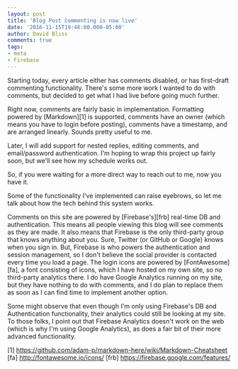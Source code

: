 ```yaml
---
layout: post
title: 'Blog Post Commenting is now live'
date: '2016-11-15T19:46:00.000-05:00'
author: David Bliss
comments: true
tags:
- meta
- Firebase
---
```


Starting today, every article either has comments disabled, or has first-draft
commenting functionality. There's some more work I wanted to do with comments,
but decided to get what I had live before going much further.

Right now, comments are fairly basic in implementation. Formatting powered by
[Markdown][1] is supported, comments have an owner (which means you have to
login before posting), comments have a timestamp, and are arranged linearly.
Sounds pretty useful to me.

Later, I will add support for nested replies, editing comments, and
email/password authentication. I'm hoping to wrap this project up fairly soon,
but we'll see how my schedule works out.

So, if you were waiting for a more direct way to reach out to me, now you have
it.

Some of the functionality I've implemented can raise eyebrows, so let me talk
about how the tech behind this system works.

Comments on this site are powered by [Firebase's][frb] real-time DB and
authentication. This means all people viewing this blog will see comments as
they are made. It also means that Firebase is the only third-party group that
knows anything about you. Sure, Twitter (or GitHub or Google) knows when you
sign in. But, Firebase is who powers the authentication and session management,
so I don't believe the social provider is contacted every time you load a page.
The login icons are powered by [FontAwesome][fa], a font consisting of icons,
which I have hosted on my own site, so no third-party analytics there. I do have
Google Analytics running on my site, but they have nothing to do with comments,
and I do plan to replace them as soon as I can find time to implement another
option.

Some might observe that even though I'm only using Firebase's DB and Authentication
functionality, their analytics could still be looking at my site. To those folks,
I point out that Firebase Analytics doesn't work on the web (which is why I'm
using Google Analytics), as does a fair bit of their more advanced functionality.

[1] https://github.com/adam-p/markdown-here/wiki/Markdown-Cheatsheet
[fa] http://fontawesome.io/icons/
[frb] https://firebase.google.com/features/
